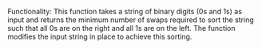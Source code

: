 Functionality: This function takes a string of binary digits (0s and 1s) as input and returns the minimum number of swaps required to sort the string such that all 0s are on the right and all 1s are on the left. The function modifies the input string in place to achieve this sorting.